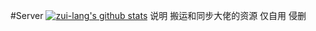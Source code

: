 #Server
[![zui-lang's github stats](https://github-readme-stats.vercel.app/api?username=zui-lang&show_icons=true)](https://github.com/zui-lang)
说明
搬运和同步大佬的资源
仅自用
侵删
